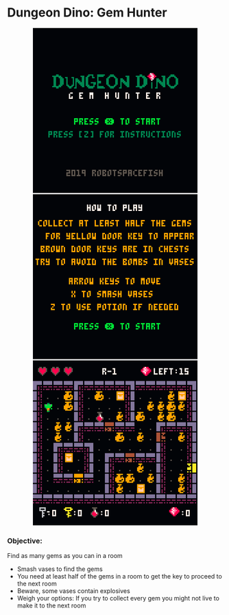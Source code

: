 # Dungeon Dino: Gem Hunter

<center>
	<img src="https://github.com/robotspacefish/dungeon_dino/blob/master/dungeon_dino_000.png?raw=true" alt="title screen">
	<img src="https://github.com/robotspacefish/dungeon_dino/blob/master/dungeon_dino_002.png?raw=true" alt="gameplay instructions">
	<img src="https://github.com/robotspacefish/dungeon_dino/blob/master/dungeon_dino_001.png?raw=true" alt="gameplay screenshot">
</center>

### Objective:
Find as many gems as you can in a room

* Smash vases to find the gems
* You need at least half of the gems in a room to get the key to proceed to the next room
* Beware, some vases contain explosives
* Weigh your options: If you try to collect every gem you might not live to make it to the next room
